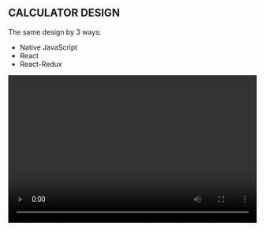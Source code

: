 ## CALCULATOR DESIGN
The same design by 3 ways:
* Native JavaScript
* React
* React-Redux

<html>
<body>

<video width="100%" height="300" controls>
  <source src="calc.mp4" type="video/mp4">
</video>

</body>
</html>